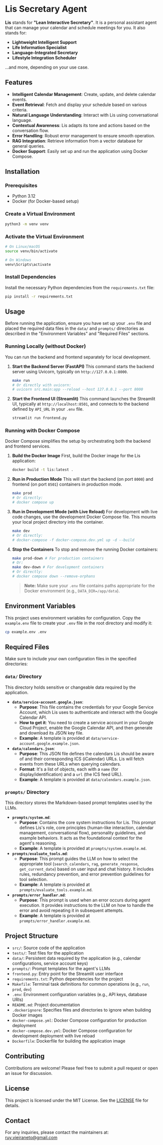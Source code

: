 # Lis Secretary Agent

**Lis** stands for **"Lean Interactive Secretary"**. It is a personal assistant agent that can manage your calendar and schedule meetings for you. It also stands for:

- **Lightweight Intelligent Support**
- **Life Information Specialist**
- **Language-Integrated Secretary**
- **Lifestyle Integration Scheduler**

...and more, depending on your use case.

## Features

- **Intelligent Calendar Management**: Create, update, and delete calendar events.
- **Event Retrieval**: Fetch and display your schedule based on various criteria.
- **Natural Language Understanding**: Interact with Lis using conversational language.
- **Contextual Awareness**: Lis adapts its tone and actions based on the conversation flow.
- **Error Handling**: Robust error management to ensure smooth operation.
- **RAG Integration**: Retrieve information from a vector database for general queries.
- **Docker Support**: Easily set up and run the application using Docker Compose.

## Installation

### Prerequisites

- Python 3.12
- Docker (for Docker-based setup)

### Create a Virtual Environment

```bash
python3 -m venv venv
```

### Activate the Virtual Environment

```bash
# On Linux/macOS
source venv/bin/activate

# On Windows
venv\Scripts\activate
```

### Install Dependencies

Install the necessary Python dependencies from the `requirements.txt` file:

```bash
pip install -r requirements.txt
```

## Usage

Before running the application, ensure you have set up your `.env` file and placed the required data files in the `data/` and `prompts/` directories as described in the "Environment Variables" and "Required Files" sections.

### Running Locally (without Docker)

You can run the backend and frontend separately for local development.

1.  **Start the Backend Server (FastAPI)**
    This command starts the backend server using Uvicorn, typically on `http://127.0.0.1:8000`.

    ```bash
    make run
    # Or directly with uvicorn:
    # uvicorn src.main:app --reload --host 127.0.0.1 --port 8000
    ```

2.  **Start the Frontend UI (Streamlit)**
    This command launches the Streamlit UI, typically at `http://localhost:8501`, and connects to the backend defined by `API_URL` in your `.env` file.

    ```bash
    streamlit run frontend.py
    ```

### Running with Docker Compose

Docker Compose simplifies the setup by orchestrating both the backend and frontend services.

1.  **Build the Docker Image**
    First, build the Docker image for the Lis application:

    ```bash
    docker build -t lis:latest .
    ```

2.  **Run in Production Mode**
    This will start the backend (on port `8000`) and frontend (on port `8501`) containers in production mode.

    ```bash
    make prod
    # Or directly:
    # docker compose up
    ```

3.  **Run in Development Mode (with Live Reload)**
    For development with live code changes, use the development Docker Compose file. This mounts your local project directory into the container.

    ```bash
    make dev
    # Or directly:
    # docker-compose -f docker-compose.dev.yml up -d --build
    ```

4.  **Stop the Containers**
    To stop and remove the running Docker containers:

    ```bash
    make prod-down # For production containers
    # Or:
    make dev-down # For development containers
    # Or directly:
    # docker compose down --remove-orphans
    ```

    > **Note:** Make sure your `.env` file contains paths appropriate for the Docker environment (e.g., `DATA_DIR=/app/data`).

## Environment Variables

This project uses environment variables for configuration. Copy the `example.env` file to create your `.env` file in the root directory and modify it:

```bash
cp example.env .env
```

## Required Files

Make sure to include your own configuration files in the specified directories:

### `data/` Directory

This directory holds sensitive or changeable data required by the application.

- **`data/service-account.google.json`**:
    - **Purpose**: This file contains the credentials for your Google Service Account, which Lis uses to authenticate and interact with the Google Calendar API.
    - **How to get it**: You need to create a service account in your Google Cloud Project, enable the Google Calendar API, and then generate and download its JSON key file.
    - **Example**: A template is provided at `data/service-account.google.example.json`.
- **`data/calendars.json`**:
    - **Purpose**: This JSON file defines the calendars Lis should be aware of and their corresponding ICS (iCalendar) URLs. Lis will fetch events from these URLs when querying calendars.
    - **Format**: It's a list of objects, each with a `name` (for display/identification) and a `url` (the ICS feed URL).
    - **Example**: A template is provided at `data/calendars.example.json`.

### `prompts/` Directory

This directory stores the Markdown-based prompt templates used by the LLMs.

- **`prompts/system.md`**:
    - **Purpose**: Contains the core system instructions for Lis. This prompt defines Lis's role, core principles (human-like interaction, calendar management, conversational flow), personality guidelines, and example behaviors. It acts as the foundational context for the agent's reasoning.
    - **Example**: A template is provided at `prompts/system.example.md`.
- **`prompts/evaluate_tools.md`**:
    - **Purpose**: This prompt guides the LLM on how to select the appropriate tool (`search_calendars`, `rag`, `generate_response`, `get_current_date`) based on user input and chat history. It includes rules, redundancy prevention, and error prevention guidelines for tool selection.
    - **Example**: A template is provided at `prompts/evaluate_tools.example.md`.
- **`prompts/error_handler.md`**:
    - **Purpose**: This prompt is used when an error occurs during agent execution. It provides instructions to the LLM on how to handle the error and avoid repeating it in subsequent attempts.
    - **Example**: A template is provided at `prompts/error_handler.example.md`.

## Project Structure

- `src/`: Source code of the application
- `tests/`: Test files for the application
- `data/`: Persistent data required by the application (e.g., calendar configurations, service account keys)
- `prompts/`: Prompt templates for the agent's LLMs
- `frontend.py`: Entry point for the Streamlit user interface
- `requirements.txt`: Python dependencies for the project
- `Makefile`: Terminal task definitions for common operations (e.g., `run`, `prod`, `dev`)
- `.env`: Environment configuration variables (e.g., API keys, database URIs)
- `README.md`: Project documentation
- `.dockerignore`: Specifies files and directories to ignore when building Docker images
- `docker-compose.yml`: Docker Compose configuration for production deployment
- `docker-compose.dev.yml`: Docker Compose configuration for development deployment with live reload
- `Dockerfile`: Dockerfile for building the application image

## Contributing

Contributions are welcome! Please feel free to submit a pull request or open an issue for discussion.

## License

This project is licensed under the MIT License. See the [LICENSE](https://mit-license.org/) file for details.

## Contact

For any inquiries, please contact the maintainers at:
[ruy.vieiraneto@gmail.com](mailto:ruy.vieiraneto@gmail.com)
